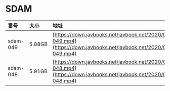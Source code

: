 # SDAM

| 番号 | 大小 | 地址 |
| :--- | :--- | :--- |
| sdam-049 | 5.88GB | [https://down.javbooks.net/javbook.net/2020/06/22/sdam-049.mp4](https://down.javbooks.net/javbook.net/2020/06/22/sdam-049.mp4) |
| sdam-048 | 5.91GB | [https://down.javbooks.net/javbook.net/2020/06/20/sdam-048.mp4](https://down.javbooks.net/javbook.net/2020/06/20/sdam-048.mp4) |

